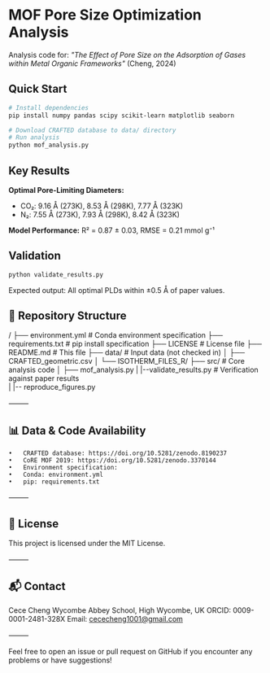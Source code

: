 # MOF Pore Size Optimization Analysis

Analysis code for: *"The Effect of Pore Size on the Adsorption of Gases within Metal Organic Frameworks"* (Cheng, 2024)

## Quick Start

```bash
# Install dependencies
pip install numpy pandas scipy scikit-learn matplotlib seaborn

# Download CRAFTED database to data/ directory
# Run analysis
python mof_analysis.py
```

## Key Results

**Optimal Pore-Limiting Diameters:**
- CO₂: 9.16 Å (273K), 8.53 Å (298K), 7.77 Å (323K)
- N₂: 7.55 Å (273K), 7.93 Å (298K), 8.42 Å (323K)

**Model Performance:** R² = 0.87 ± 0.03, RMSE = 0.21 mmol g⁻¹

## Validation

```bash
python validate_results.py
```

Expected output: All optimal PLDs within ±0.5 Å of paper values.


## 📂 Repository Structure

<repo-name>/
├── environment.yml           # Conda environment specification
├── requirements.txt          # pip install specification
├── LICENSE                   # License file
├── README.md                 # This file
├── data/                     # Input data (not checked in)
│   ├── CRAFTED_geometric.csv
│   └── ISOTHERM_FILES_R/
├── src/                      # Core analysis code
│   ├── mof_analysis.py
|   |--validate_results.py   # Verification against paper results  
|   |-- reproduce_figures.py

⸻

## 📊 Data & Code Availability
	•	CRAFTED database: https://doi.org/10.5281/zenodo.8190237
	•	CoRE MOF 2019: https://doi.org/10.5281/zenodo.3370144
	•	Environment specification:
	•	Conda: environment.yml
	•	pip: requirements.txt

⸻

## 📜 License

This project is licensed under the MIT License.

⸻

## 📬 Contact

Cece Cheng
Wycombe Abbey School, High Wycombe, UK
ORCID: 0009-0001-2481-328X
Email: cececheng1001@gmail.com

⸻

Feel free to open an issue or pull request on GitHub if you encounter any problems or have suggestions!

